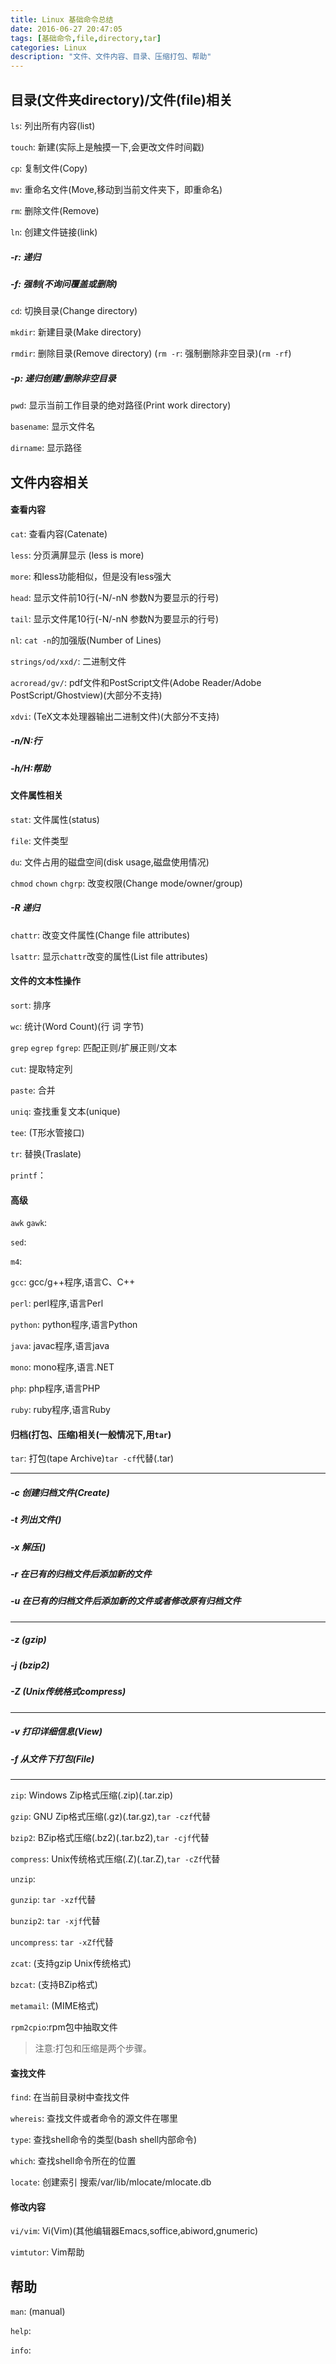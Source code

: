 ```yaml
---
title: Linux 基础命令总结
date: 2016-06-27 20:47:05
tags: [基础命令,file,directory,tar]
categories: Linux
description: "文件、文件内容、目录、压缩打包、帮助"
---
```



## 目录(文件夹directory)/文件(file)相关

`ls`: 列出所有内容(list)

`touch`: 新建(实际上是触摸一下,会更改文件时间戳)

`cp`: 复制文件(Copy)

`mv`: 重命名文件(Move,移动到当前文件夹下，即重命名)

`rm`: 删除文件(Remove)

`ln`: 创建文件链接(link)

##### -r: 递归

##### -f: 强制(不询问覆盖或删除)
<!--more-->
`cd`:  切换目录(Change directory)

`mkdir`: 新建目录(Make directory)

`rmdir`: 删除目录(Remove directory) (`rm -r`: 强制删除非空目录)(`rm -rf`)

##### -p: 递归创建/删除非空目录

`pwd`: 显示当前工作目录的绝对路径(Print work directory)

`basename`: 显示文件名

`dirname`: 显示路径

## 文件内容相关

#### 查看内容

`cat`: 查看内容(Catenate)

`less`: 分页满屏显示 (less is more)

`more`: 和less功能相似，但是没有less强大

`head`: 显示文件前10行(-N/-nN 参数N为要显示的行号)

`tail`: 显示文件尾10行(-N/-nN 参数N为要显示的行号)

`nl`: `cat -n`的加强版(Number of Lines)

`strings/od/xxd/`: 二进制文件

`acroread/gv/`: pdf文件和PostScript文件(Adobe Reader/Adobe PostScript/Ghostview)(大部分不支持)

`xdvi`: (TeX文本处理器输出二进制文件)(大部分不支持)

##### -n/N:行

##### -h/H:帮助

#### 文件属性相关

`stat`: 文件属性(status)

`file`: 文件类型

`du`: 文件占用的磁盘空间(disk usage,磁盘使用情况)

`chmod` `chown` `chgrp`: 改变权限(Change mode/owner/group)

##### -R 递归

`chattr`: 改变文件属性(Change file attributes)

`lsattr`: 显示`chattr`改变的属性(List file attributes)

#### 文件的文本性操作

`sort`: 排序

`wc`: 统计(Word Count)(行  词  字节)

`grep` `egrep` `fgrep`: 匹配正则/扩展正则/文本

`cut`: 提取特定列

`paste`: 合并

`uniq`: 查找重复文本(unique)

`tee`:  (T形水管接口)

`tr`: 替换(Traslate)

`printf`：

#### 高级

`awk` `gawk`: 

`sed`: 

`m4`: 

`gcc`: gcc/g++程序,语言C、C++

`perl`: perl程序,语言Perl

`python`: python程序,语言Python

`java`: javac程序,语言java

`mono`: mono程序,语言.NET

`php`: php程序,语言PHP

`ruby`: ruby程序,语言Ruby

#### 归档(打包、压缩)相关(一般情况下,用`tar`)

`tar`: 打包(tape Archive)`tar -cf`代替(.tar)

__________________
##### -c 创建归档文件(Create)

##### -t 列出文件()

##### -x 解压()

##### -r 在已有的归档文件后添加新的文件

##### -u 在已有的归档文件后添加新的文件或者修改原有归档文件
__________________
##### -z (gzip)

##### -j (bzip2)

##### -Z (Unix传统格式compress)
__________________
##### -v 打印详细信息(View)

##### -f 从文件下打包(File)
__________________
`zip`: Windows Zip格式压缩(.zip)(.tar.zip)

`gzip`: GNU Zip格式压缩(.gz)(.tar.gz),`tar -czf`代替

`bzip2`: BZip格式压缩(.bz2)(.tar.bz2),`tar -cjf`代替

`compress`: Unix传统格式压缩(.Z)(.tar.Z),`tar -cZf`代替

`unzip`: 

`gunzip`: `tar -xzf`代替

`bunzip2`: `tar -xjf`代替

`uncompress`: `tar -xZf`代替

`zcat`: (支持gzip Unix传统格式)

`bzcat`: (支持BZip格式)

`metamail`: (MIME格式)

`rpm2cpio`:rpm包中抽取文件

>注意:打包和压缩是两个步骤。

#### 查找文件

`find`: 在当前目录树中查找文件

`whereis`: 查找文件或者命令的源文件在哪里

`type`: 查找shell命令的类型(bash shell内部命令)

`which`: 查找shell命令所在的位置

`locate`: 创建索引 搜索/var/lib/mlocate/mlocate.db

#### 修改内容

`vi/vim`: Vi(Vim)(其他编辑器Emacs,soffice,abiword,gnumeric)

`vimtutor`: Vim帮助

## 帮助

`man`: (manual)

`help`:

`info`: 


